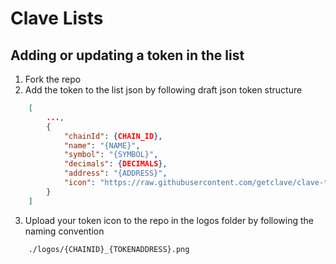 # Clave Lists

## Adding or updating a token in the list

1. Fork the repo
2. Add the token to the list json by following draft json token structure

```json
    [
        ...,
        {
            "chainId": {CHAIN_ID},
            "name": "{NAME}",
            "symbol": "{SYMBOL}",
            "decimals": {DECIMALS},
            "address": "{ADDRESS}", 
            "icon": "https://raw.githubusercontent.com/getclave/clave-tokenlists/master/logos/{TOKENADDRESS}.png"
        }
    ]
```

3. Upload your token icon to the repo in the logos folder by following the naming convention

```
    ./logos/{CHAINID}_{TOKENADDRESS}.png
```
